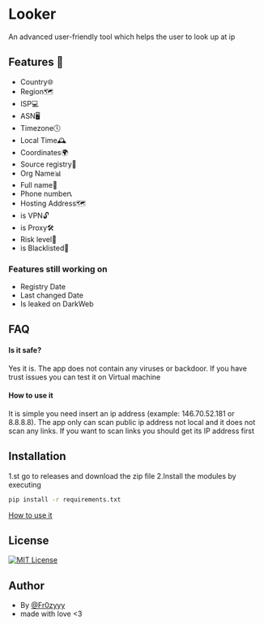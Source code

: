 
# Looker

An advanced user-friendly tool which helps the user to look up at ip 

## Features 👾
* Country🌐
* Region🗺️
* ISP💻
* ASN🖥️
* Timezone🕔
* Local Time🕰️
* Coordinates🌍
* Source registry👤
* Org Name📊
* Full name👤
* Phone number📞
* Hosting Address🗺️
* is VPN🔓
* is Proxy🛠️
* Risk level👾
* is Blacklisted📕
### Features still working on
* Registry Date
* Last changed Date
* Is leaked on DarkWeb









## FAQ

#### Is it safe?

Yes it is. The app does not contain any viruses or backdoor. If you have trust issues you can test it on Virtual machine

#### How to use it

It is simple you need insert an ip address (example: 146.70.52.181 or 8.8.8.8). The app only can scan public ip address not local and it does not scan any links. If you want to scan links you should get its IP address first



## Installation
1.st go to releases and download the zip file
2.Install the modules by executing

```bash
pip install -r requirements.txt
```
    
[How to use it](https://streamable.com/4swv24)
## License

[![MIT License](https://img.shields.io/badge/License-Mozilla-bluruple.svg)](https://choosealicense.com/licenses/mpl-2.0/)


## Author

- By [@Fr0zyyy](https://www.github.com/Fr0zyyy) 
- made with love <3


